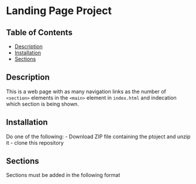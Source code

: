 # Landing Page Project

## Table of Contents

* [Description](#description)
* [Installation](#installation)
* [Sections](#Sections)

## Description

This is a web page with as many navigation links as the number of `<section>` elements in the `<main>` element in `index.html` and indecation which section is being shown.

## Installation
Do one of the following:
    - Download ZIP file containing the ptoject and unzip it
    - clone this repository

## Sections
Sections must be added in the following format
    <section id="<section-id>" data-nav="<section-name-in-navbar>">
